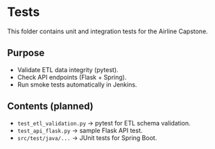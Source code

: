 # Tests

This folder contains unit and integration tests for the Airline Capstone.

## Purpose
- Validate ETL data integrity (pytest).
- Check API endpoints (Flask + Spring).
- Run smoke tests automatically in Jenkins.

## Contents (planned)
- `test_etl_validation.py` → pytest for ETL schema validation.
- `test_api_flask.py` → sample Flask API test.
- `src/test/java/...` → JUnit tests for Spring Boot.
